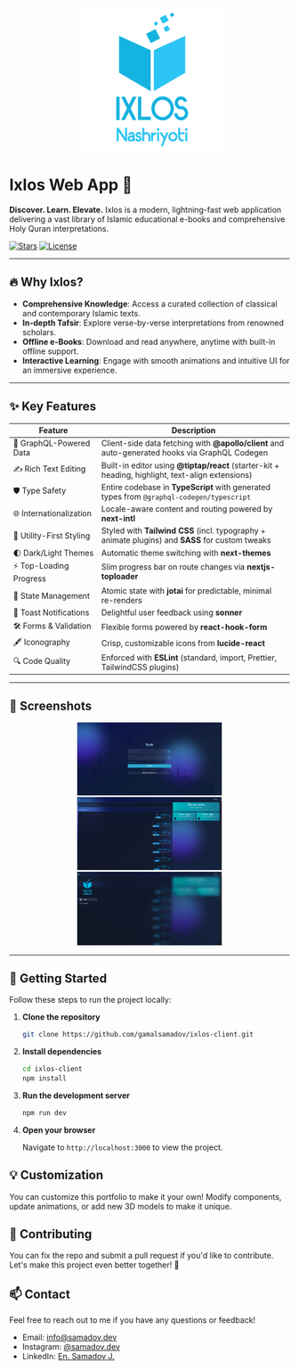 <p align="center">
  <img src="./public/assets/logo/logo.png" alt="Logo" width="260" />
</p>

# Ixlos Web App 🚀

**Discover. Learn. Elevate.** Ixlos is a modern, lightning-fast web application delivering a vast library of Islamic educational e-books and comprehensive Holy Quran interpretations.

[![Stars](https://img.shields.io/github/stars/gamalsamadov/portfolio?style=social)](https://github.com/gamalsamadov/ixlos-client/stargazers) [![License](https://img.shields.io/github/license/gamalsamadov/ixlos-client)](https://github.com/gamalsamadov/ixlos-client/blob/main/LICENSE)

---

## 🔥 Why Ixlos?

- **Comprehensive Knowledge**: Access a curated collection of classical and contemporary Islamic texts.
- **In-depth Tafsir**: Explore verse-by-verse interpretations from renowned scholars.
- **Offline e-Books**: Download and read anywhere, anytime with built-in offline support.
- **Interactive Learning**: Engage with smooth animations and intuitive UI for an immersive experience.

---

## ✨ Key Features

| Feature                         | Description                                                                                       |
|---------------------------------|---------------------------------------------------------------------------------------------------|
| 🚀 GraphQL-Powered Data         | Client-side data fetching with **@apollo/client** and auto-generated hooks via GraphQL Codegen    |
| ✍️ Rich Text Editing            | Built-in editor using **@tiptap/react** (starter-kit + heading, highlight, text-align extensions)|
| 🛡️ Type Safety                  | Entire codebase in **TypeScript** with generated types from `@graphql-codegen/typescript`         |
| 🌐 Internationalization         | Locale-aware content and routing powered by **next-intl**                                         |
| 🎨 Utility-First Styling        | Styled with **Tailwind CSS** (incl. typography + animate plugins) and **SASS** for custom tweaks  |
| 🌓 Dark/Light Themes            | Automatic theme switching with **next-themes**                                                    |
| ⚡ Top-Loading Progress         | Slim progress bar on route changes via **nextjs-toploader**                                       |
| 🧠 State Management             | Atomic state with **jotai** for predictable, minimal re-renders                                   |
| 🔔 Toast Notifications          | Delightful user feedback using **sonner**                                                          |
| 🛠️ Forms & Validation           | Flexible forms powered by **react-hook-form**                                                     |
| 🖋️ Iconography                  | Crisp, customizable icons from **lucide-react**                                                   |
| 🔍 Code Quality                  | Enforced with **ESLint** (standard, import, Prettier, TailwindCSS plugins)                        |

---

## 🎨 Screenshots

<p align="center">
  <img src="./screenshots/auth-page.png" alt="Auth Page" width="260" />
  <img src="./screenshots/quran-tafsir.png" alt="Quran Tafsir" width="260" />
  <img src="./screenshots/sidebar.png" alt="Sidebar" width="260" />
</p>

---

## 🚀 Getting Started

Follow these steps to run the project locally:

1. **Clone the repository**

   ```bash
   git clone https://github.com/gamalsamadov/ixlos-client.git
   ```

2. **Install dependencies**

   ```bash
   cd ixlos-client
   npm install
   ```

3. **Run the development server**

   ```bash
   npm run dev
   ```

4. **Open your browser**

   Navigate to `http://localhost:3000` to view the project.

## 💡 Customization

You can customize this portfolio to make it your own! Modify components, update animations, or add new 3D models to make it unique.

## 🤝 Contributing

You can fix the repo and submit a pull request if you'd like to contribute. Let's make this project even better together! 🌟

## 📫 Contact

Feel free to reach out to me if you have any questions or feedback!

- Email: info@samadov.dev
- Instagram: [@samadov.dev](https://www.instagram.com/janob.dev/)
- LinkedIn: [En. Samadov J.](https://linkedin.com/in/gamalsamadov)
